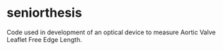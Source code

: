 # seniorthesis
Code used in development of an optical device to measure Aortic Valve Leaflet Free Edge Length.
